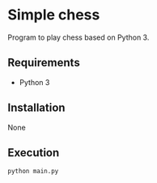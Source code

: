 Simple chess
======================

Program to play chess based on Python 3.

Requirements
---------------------------

* Python 3

Installation 
--------------------------

None

Execution
---------------------------

``` bash
python main.py
```
